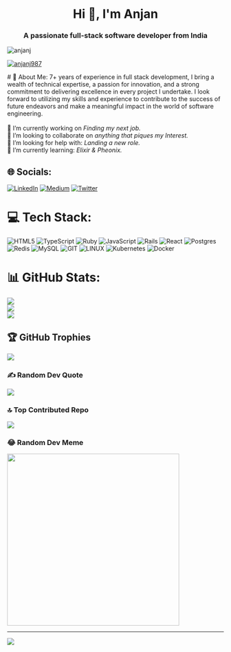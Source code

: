 <h1 align="center">Hi 👋, I'm Anjan</h1>
<h3 align="center">A passionate full-stack software developer from India</h3>

<p align="left"> <img src="https://komarev.com/ghpvc/?username=anjanj&label=Profile%20views&color=0e75b6&style=flat" alt="anjanj" /> </p>

<p align="left"> <a href="https://twitter.com/anjanj987" target="blank"><img src="https://img.shields.io/twitter/follow/anjanj987?logo=twitter&style=for-the-badge" alt="anjanj987" /></a> </p>
# 💫 About Me: 7+ years of experience in full stack development, I bring a wealth of technical expertise, a passion for innovation, and a strong commitment to delivering excellence in every project I undertake. I look forward to utilizing my skills and experience to contribute to the success of future endeavors and make a meaningful impact in the world of software engineering.<br><br>
🔭 I’m currently working on <i>Finding my next job.</i><br> 👯 I’m looking to collaborate on <i>anything that piques my Interest.</i><br>🤝 I’m looking for help with:<i> Landing a new role.</i><br>🌱 I’m currently learning: <i>Elixir & Pheonix.</i><br>


## 🌐 Socials:
[![LinkedIn](https://img.shields.io/badge/LinkedIn-%230077B5.svg?logo=linkedin&logoColor=white)](https://linkedin.com/in/matrixcoder) [![Medium](https://img.shields.io/badge/Medium-12100E?logo=medium&logoColor=white)](https://medium.com/@@anjanj) [![Twitter](https://img.shields.io/badge/Twitter-%231DA1F2.svg?logo=Twitter&logoColor=white)](https://twitter.com/AnjanJ987) 

# 💻 Tech Stack:
![HTML5](https://img.shields.io/badge/html5-%23E34F26.svg?style=for-the-badge&logo=html5&logoColor=white) ![TypeScript](https://img.shields.io/badge/typescript-%23007ACC.svg?style=for-the-badge&logo=typescript&logoColor=white) ![Ruby](https://img.shields.io/badge/ruby-%23CC342D.svg?style=for-the-badge&logo=ruby&logoColor=white) ![JavaScript](https://img.shields.io/badge/javascript-%23323330.svg?style=for-the-badge&logo=javascript&logoColor=%23F7DF1E) ![Rails](https://img.shields.io/badge/rails-%23CC0000.svg?style=for-the-badge&logo=ruby-on-rails&logoColor=white) ![React](https://img.shields.io/badge/react-%2320232a.svg?style=for-the-badge&logo=react&logoColor=%2361DAFB) ![Postgres](https://img.shields.io/badge/postgres-%23316192.svg?style=for-the-badge&logo=postgresql&logoColor=white) ![Redis](https://img.shields.io/badge/redis-%23DD0031.svg?style=for-the-badge&logo=redis&logoColor=white) ![MySQL](https://img.shields.io/badge/mysql-%2300f.svg?style=for-the-badge&logo=mysql&logoColor=white) ![GIT](https://img.shields.io/badge/Git-fc6d26?style=for-the-badge&logo=git&logoColor=white) ![LINUX](https://img.shields.io/badge/Linux-FCC624?style=for-the-badge&logo=linux&logoColor=black) ![Kubernetes](https://img.shields.io/badge/kubernetes-%23326ce5.svg?style=for-the-badge&logo=kubernetes&logoColor=white) ![Docker](https://img.shields.io/badge/docker-%230db7ed.svg?style=for-the-badge&logo=docker&logoColor=white)
# 📊 GitHub Stats:
![](https://github-readme-stats.vercel.app/api?username=AnjanJ&theme=dark&hide_border=false&include_all_commits=true&count_private=true)<br/>
![](https://github-readme-streak-stats.herokuapp.com/?user=AnjanJ&theme=dark&hide_border=false)<br/>
![](https://github-readme-stats.vercel.app/api/top-langs/?username=AnjanJ&theme=dark&hide_border=false&include_all_commits=true&count_private=true&layout=compact)

## 🏆 GitHub Trophies
![](https://github-profile-trophy.vercel.app/?username=AnjanJ&theme=radical&no-frame=false&no-bg=false&margin-w=4)

### ✍️ Random Dev Quote
![](https://quotes-github-readme.vercel.app/api?type=horizontal&theme=radical)

### 🔝 Top Contributed Repo
![](https://github-contributor-stats.vercel.app/api?username=AnjanJ&limit=5&theme=dark&combine_all_yearly_contributions=true)

### 😂 Random Dev Meme
<img src='https://randommeme-five.vercel.app/' style="height: 400px;"/>

---
[![](https://visitcount.itsvg.in/api?id=AnjanJ&icon=0&color=0)](https://visitcount.itsvg.in)

<!-- Proudly created with GPRM ( https://gprm.itsvg.in ) -->
